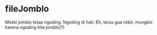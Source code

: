 fileJomblo
==========

Meski jomblo tetap ngoding. Ngoding di hati. Eh, terus gua mikir, mungkin karena ngoding kita jomblo(?)
